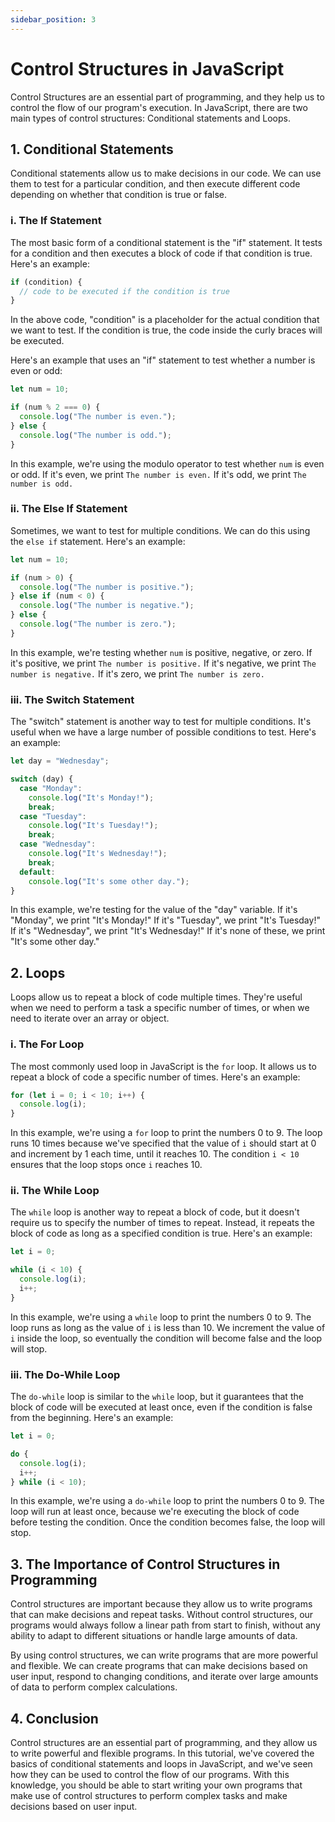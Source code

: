 ```yaml
---
sidebar_position: 3
---
```


# Control Structures in JavaScript

Control Structures are an essential part of programming, and they help us to control the flow of our program's execution. In JavaScript, there are two main types of control structures: Conditional statements and Loops.

## 1. Conditional Statements

Conditional statements allow us to make decisions in our code. We can use them to test for a particular condition, and then execute different code depending on whether that condition is true or false.

### i. The If Statement

The most basic form of a conditional statement is the "if" statement. It tests for a condition and then executes a block of code if that condition is true. Here's an example:

```js title="index.js"
if (condition) {
  // code to be executed if the condition is true
}
```

In the above code, "condition" is a placeholder for the actual condition that we want to test. If the condition is true, the code inside the curly braces will be executed.

Here's an example that uses an "if" statement to test whether a number is even or odd:

```js title="index.js"
let num = 10;

if (num % 2 === 0) {
  console.log("The number is even.");
} else {
  console.log("The number is odd.");
}
```

In this example, we're using the modulo operator to test whether `num` is even or odd. If it's even, we print `The number is even.` If it's odd, we print `The number is odd.`

### ii. The Else If Statement

Sometimes, we want to test for multiple conditions. We can do this using the `else if` statement. Here's an example:

```js title="index.js"
let num = 10;

if (num > 0) {
  console.log("The number is positive.");
} else if (num < 0) {
  console.log("The number is negative.");
} else {
  console.log("The number is zero.");
}
```

In this example, we're testing whether `num` is positive, negative, or zero. If it's positive, we print `The number is positive.` If it's negative, we print `The number is negative.` If it's zero, we print `The number is zero.`

### iii. The Switch Statement

The "switch" statement is another way to test for multiple conditions. It's useful when we have a large number of possible conditions to test. Here's an example:

```js title="index.js"
let day = "Wednesday";

switch (day) {
  case "Monday":
    console.log("It's Monday!");
    break;
  case "Tuesday":
    console.log("It's Tuesday!");
    break;
  case "Wednesday":
    console.log("It's Wednesday!");
    break;
  default:
    console.log("It's some other day.");
}
```

In this example, we're testing for the value of the "day" variable. If it's "Monday", we print "It's Monday!" If it's "Tuesday", we print "It's Tuesday!" If it's "Wednesday", we print "It's Wednesday!" If it's none of these, we print "It's some other day."

## 2. Loops

Loops allow us to repeat a block of code multiple times. They're useful when we need to perform a task a specific number of times, or when we need to iterate over an array or object.

### i. The For Loop

The most commonly used loop in JavaScript is the `for` loop. It allows us to repeat a block of code a specific number of times. Here's an example:

```js title"index.js"
for (let i = 0; i < 10; i++) {
  console.log(i);
}
```

In this example, we're using a `for` loop to print the numbers 0 to 9. The loop runs 10 times because we've specified that the value of `i` should start at 0 and increment by 1 each time, until it reaches 10. The condition `i < 10` ensures that the loop stops once `i` reaches 10.

### ii. The While Loop

The `while` loop is another way to repeat a block of code, but it doesn't require us to specify the number of times to repeat. Instead, it repeats the block of code as long as a specified condition is true. Here's an example:

```js title="index.js"
let i = 0;

while (i < 10) {
  console.log(i);
  i++;
}
```

In this example, we're using a `while` loop to print the numbers 0 to 9. The loop runs as long as the value of `i` is less than 10. We increment the value of `i` inside the loop, so eventually the condition will become false and the loop will stop.

### iii. The Do-While Loop

The `do-while` loop is similar to the `while` loop, but it guarantees that the block of code will be executed at least once, even if the condition is false from the beginning. Here's an example:

```js title="index.js"
let i = 0;

do {
  console.log(i);
  i++;
} while (i < 10);
```

In this example, we're using a `do-while` loop to print the numbers 0 to 9. The loop will run at least once, because we're executing the block of code before testing the condition. Once the condition becomes false, the loop will stop.

## 3. The Importance of Control Structures in Programming

Control structures are important because they allow us to write programs that can make decisions and repeat tasks. Without control structures, our programs would always follow a linear path from start to finish, without any ability to adapt to different situations or handle large amounts of data.

By using control structures, we can write programs that are more powerful and flexible. We can create programs that can make decisions based on user input, respond to changing conditions, and iterate over large amounts of data to perform complex calculations.

## 4. Conclusion

Control structures are an essential part of programming, and they allow us to write powerful and flexible programs. In this tutorial, we've covered the basics of conditional statements and loops in JavaScript, and we've seen how they can be used to control the flow of our programs. With this knowledge, you should be able to start writing your own programs that make use of control structures to perform complex tasks and make decisions based on user input.
